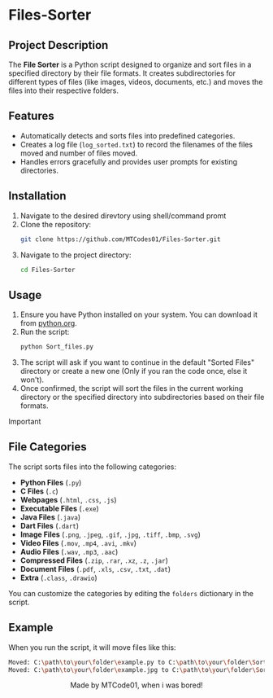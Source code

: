 # Files-Sorter

## Project Description

The **File Sorter** is a Python script designed to organize and sort files in a specified directory by their file formats. It creates subdirectories for different types of files (like images, videos, documents, etc.) and moves the files into their respective folders.

## Features

- Automatically detects and sorts files into predefined categories.
- Creates a log file (`log_sorted.txt`) to record the filenames of the files moved and number of files moved.
- Handles errors gracefully and provides user prompts for existing directories.

## Installation
1. Navigate to the desired direvtory using shell/command promt
2. Clone the repository:
    ```sh
    git clone https://github.com/MTCodes01/Files-Sorter.git
    ```
3. Navigate to the project directory:
    ```sh
    cd Files-Sorter
    ```
 ## Usage

1. Ensure you have Python installed on your system. You can download it from [python.org](https://www.python.org/).
2. Run the script:
    ```sh
    python Sort_files.py
    ```
3. The script will ask if you want to continue in the default "Sorted Files" directory or create a new one (Only if you ran the code once, else it won't).
4. Once confirmed, the script will sort the files in the current working directory or the specified directory into subdirectories based on their file formats.

> [!IMPORTANT]
> ## File Categories

The script sorts files into the following categories:
- **Python Files** (`.py`)
- **C Files** (`.c`)
- **Webpages** (`.html`, `.css`, `.js`)
- **Executable Files** (`.exe`)
- **Java Files** (`.java`)
- **Dart Files** (`.dart`)
- **Image Files** (`.png`, `.jpeg`, `.gif`, `.jpg`, `.tiff`, `.bmp`, `.svg`)
- **Video Files** (`.mov`, `.mp4`, `.avi`, `.mkv`)
- **Audio Files** (`.wav`, `.mp3`, `.aac`)
- **Compressed Files** (`.zip`, `.rar`, `.xz`, `.z`, `.jar`)
- **Document Files** (`.pdf`, `.xls`, `.csv`, `.txt`, `.dat`)
- **Extra** (`.class`, `.drawio`)

You can customize the categories by editing the `folders` dictionary in the script.

## Example

When you run the script, it will move files like this:
```sh
Moved: C:\path\to\your\folder\example.py to C:\path\to\your\folder\Sorted Files\Python Files\example.py
Moved: C:\path\to\your\folder\example.jpg to C:\path\to\your\folder\Sorted Files\Image Files\example.jpg
```

<div align="center">
  Made by MTCode01, when i was bored!
</div>
